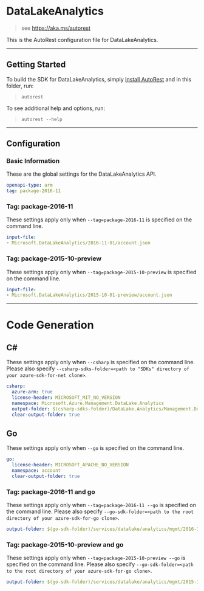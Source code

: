 
# DataLakeAnalytics
    
> see https://aka.ms/autorest

This is the AutoRest configuration file for DataLakeAnalytics.



---
## Getting Started 
To build the SDK for DataLakeAnalytics, simply [Install AutoRest](https://aka.ms/autorest/install) and in this folder, run:

> `autorest`

To see additional help and options, run:

> `autorest --help`
---

## Configuration



### Basic Information 
These are the global settings for the DataLakeAnalytics API.

``` yaml
openapi-type: arm
tag: package-2016-11
```


### Tag: package-2016-11

These settings apply only when `--tag=package-2016-11` is specified on the command line.

``` yaml $(tag) == 'package-2016-11'
input-file:
- Microsoft.DataLakeAnalytics/2016-11-01/account.json
```
 
### Tag: package-2015-10-preview

These settings apply only when `--tag=package-2015-10-preview` is specified on the command line.

``` yaml $(tag) == 'package-2015-10-preview'
input-file:
- Microsoft.DataLakeAnalytics/2015-10-01-preview/account.json
```

---
# Code Generation


## C# 

These settings apply only when `--csharp` is specified on the command line.
Please also specify `--csharp-sdks-folder=<path to "SDKs" directory of your azure-sdk-for-net clone>`.

``` yaml $(csharp)
csharp:
  azure-arm: true
  license-header: MICROSOFT_MIT_NO_VERSION
  namespace: Microsoft.Azure.Management.DataLake.Analytics
  output-folder: $(csharp-sdks-folder)/DataLake.Analytics/Management.DataLake.Analytics/Generated
  clear-output-folder: true
```


## Go

These settings apply only when `--go` is specified on the command line.

``` yaml $(go)
go:
  license-header: MICROSOFT_APACHE_NO_VERSION
  namespace: account
  clear-output-folder: true
```

### Tag: package-2016-11 and go

These settings apply only when `--tag=package-2016-11 --go` is specified on the command line.
Please also specify `--go-sdk-folder=<path to the root directory of your azure-sdk-for-go clone>`.

``` yaml $(tag) == 'package-2016-11' && $(go)
output-folder: $(go-sdk-folder)/services/datalake/analytics/mgmt/2016-11-01/account
```

### Tag: package-2015-10-preview and go

These settings apply only when `--tag=package-2015-10-preview --go` is specified on the command line.
Please also specify `--go-sdk-folder=<path to the root directory of your azure-sdk-for-go clone>`.

``` yaml $(tag) == 'package-2015-10-preview' && $(go)
output-folder: $(go-sdk-folder)/services/datalake/analytics/mgmt/2015-10-01-preview/account
```

